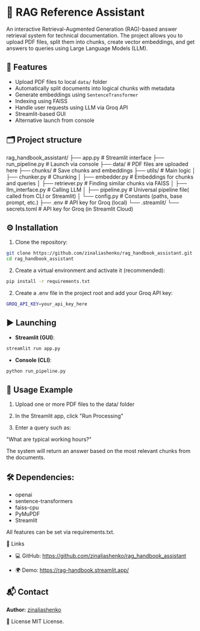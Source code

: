 # 🧠 RAG Reference Assistant

An interactive Retrieval-Augmented Generation (RAG)-based answer retrieval system for technical documentation. The project allows you to upload PDF files, split them into chunks, create vector embeddings, and get answers to queries using Large Language Models (LLM).

## 🚀 Features

- Upload PDF files to local `data/` folder
- Automatically split documents into logical chunks with metadata
- Generate embeddings using `SentenceTransformer`
- Indexing using FAISS
- Handle user requests using LLM via Groq API
- Streamlit-based GUI
- Alternative launch from console


## 🗂️ Project structure

rag_handbook_assistant/
├── app.py # Streamlit interface
├── run_pipeline.py # Launch via console
├── data/ # PDF files are uploaded here
├── chunks/ # Save chunks and embeddings
├── utils/ # Main logic
│ ├── chunker.py # Chunking
│ ├── embedder.py # Embeddings for chunks and queries
│ ├── retriever.py # Finding similar chunks via FAISS
│ ├── llm_interface.py # Calling LLM
│ ├── pipeline.py # Universal pipeline file( called from CLI or Streamlit)
│ └── config.py # Constants (paths, base prompt, etc.)
├── .env # API key for Groq (local)
└── .streamlit/
└── secrets.toml # API key for Groq (in Streamlit Cloud)


## ⚙️ Installation

1. Clone the repository:
```bash
git clone https://github.com/zinaliashenko/rag_handbook_assistant.git
cd rag_handbook_assistant
```

2. Create a virtual environment and activate it (recommended):
```bash
pip install -r requirements.txt
```

2. Create a .env file in the project root and add your Groq API key:
```bash
GROQ_API_KEY=your_api_key_here
```

## ▶️ Launching

- **Streamlit (GUI)**:
```bash
streamlit run app.py
```

- **Console (CLI)**:
```bash
python run_pipeline.py
```

## 🧪 Usage Example

1. Upload one or more PDF files to the data/ folder

2. In the Streamlit app, click "Run Processing"

3. Enter a query such as:

"What are typical working hours?"

The system will return an answer based on the most relevant chunks from the documents.


## 🛠️ Dependencies:

- openai
- sentence-transformers
- faiss-cpu
- PyMuPDF
- Streamlit

All features can be set via requirements.txt.

🔗 Links
- 💻 GitHub: https://github.com/zinaliashenko/rag_handbook_assistant

- 🌍 Demo: https://rag-handbook.streamlit.app/

## 📬 Contact

**Author:** [zinaliashenko](https://github.com/zinaliashenko)

📄 License
MIT License.